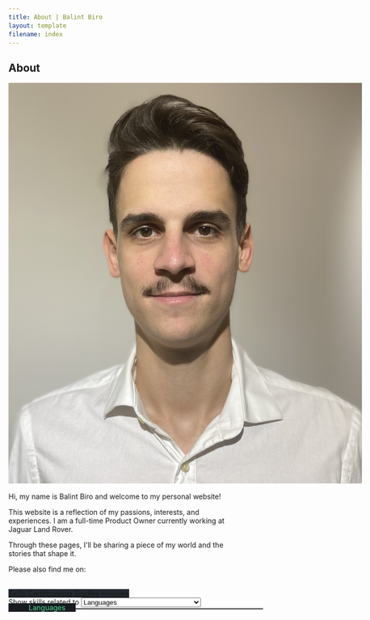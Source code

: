 ```yaml
---
title: About | Balint Biro
layout: template
filename: index
--- 
```


<h2 class="main-title">About</h2>

<div class="intro">
    <div style="width: 700px;">
        <img class="intro-image" src="static/images/cv_photo.jpg" alt="CV photo">
    </div>
    <div class="intro-text" style="padding-right: 40px;">
        <p>Hi, my name is Balint Biro and welcome to my personal website!</p>
        <p>This website is a reflection of my passions, interests, and experiences. I am a full-time Product Owner currently working at Jaguar Land Rover. 
        <!-- living in Budapest with my beautiful girlfriend, Anna and our crazy black cat, Dante. -->
        </p>
        <p>Through these pages, I'll be sharing a piece of my world and the stories that shape it.</p>
        <p>Please also find me on:</p>
        <a class="contact-option" href="mailto:birobalint95@gmail.com" style="margin-right: 16px;"><i class="fa fa-envelope"></i></a>
        <a class="contact-option" href="https://www.linkedin.com/in/balintbiro" target="_blank" style="margin-right: 16px;"><i class="fa fa-linkedin-square"></i></a>
        <a class="contact-option" href="https://www.facebook.com/biro95" target="_blank" style="margin-right: 16px;"><i class="fa fa-facebook-square"></i></a>
        <a class="contact-option" href="https://www.instagram.com/birobalint" target="_blank"><i class="fa fa-instagram"></i></a>
    </div>
</div>

<div class="content-section">
    <group id="group-of-details" style="position: -webkit-sticky; position: sticky; top: 90px; background-color: #232931; z-index: 99;">
        <a id="about-skills" class="detail-category selected" href="javascript:void(0)" onclick="selectAboutDetailTab(this)">Skills</a>
        <a id="about-certifications" class="detail-category" href="javascript:void(0)" onclick="selectAboutDetailTab(this)">Certifications</a>
        <a id="about-studies" class="detail-category" href="javascript:void(0)" onclick="selectAboutDetailTab(this)">Studies</a>
        <a id="about-hobbies" class="detail-category" href="javascript:void(0)" onclick="selectAboutDetailTab(this)">Hobbies</a>
    </group>
    <div id="rounded-spacer-for-tab-contents"></div>
    <div id="tab-content-skills-about" title="about-skills" class="tab-content displayed">
        <div class="skill-area-selector"> 
            <span class="skill-area-selector-text">Show skills related to</span>
            <select id="skill-area-selector-options" class="skill-area-selector-options">
                <option value="languages">Languages</option>
                <option value="methodologies-and-frameworks">Methodologies and frameworks</option>
                <option value="management-and-ownership">Management and ownership</option>
                <option value="tools-and-software">Tools and software</option>
                <option value="programming-and-web-development">Programming and web development</option>
                <option value="processes">Processes</option>
                <option value="support-skills">Support skills</option>
            </select>
        </div>
        <!-- <div id="filter-bar" class="filter-bar">
            <ul class="ks-cboxtags">
                <span class="checkbox-pretext">Filter skills:</span>
                <li>
                    <input class="labelSelectorCheckbox" type="checkbox" id="checkboxOne" value="languages" checked="" onclick="selectSkillArea(this)"/>
                    <label for="checkboxOne">
                        <span class="checkbox-text">Languages</span>
                    </label>
                </li>
                <li>
                    <input class="labelSelectorCheckbox" type="checkbox" id="checkboxTwo" value="methodologies" checked="" onclick="selectSkillArea(this)"/>
                    <label for="checkboxTwo">
                        <span class="checkbox-text">Methodologies</span>
                    </label>
                </li>
                <li>
                    <input class="labelSelectorCheckbox" type="checkbox" id="checkboxThree" value="tools" checked="" onclick="selectSkillArea(this)"/>
                    <label for="checkboxThree">
                        <span class="checkbox-text">Tools</span>
                    </label>
                </li>
                <li>
                    <input class="labelSelectorCheckbox" type="checkbox" id="checkboxFour" value="programming" checked="" onclick="selectSkillArea(this)"/>
                    <label for="checkboxFour">
                        <span class="checkbox-text">Programming</span>
                    </label>
                </li>
            </ul>
        </div> -->
        <div id="languages-skill-cards-div" style="display: block;">
            <p style="border-bottom: 2px solid rgb(53 53 53); line-height:0.1em; margin-bottom: 0px;margin-top: 0px;color: rgba(80, 216, 144);">
                <span style="background-color: #181c21;padding-left: 40px;padding-right: 20px;">Languages</span>
            </p>
            <section id="language-skill-cards-section" class="skill-cards"></section>
        </div>
    </div>
    <div id="tab-content-certifications-about" title="about-certifications" class="tab-content">
        <section id="certification-cards-section" class="certification-cards"></section>
    </div>
    <div id="tab-content-studies-about" title="about-studies" class="tab-content">
        <div class="container-of-timeline-of-studies">
            <div class="timeline-of-studies">
                <ul id="studies-list" class="list-of-studies"></ul>
            </div>
        </div>
        <div id="content-of-studies" class="container-of-content-of-studies"></div>
    </div>
    <div id="tab-content-hobbies-about" title="about-hobbies" class="tab-content">
        <section id="hobby-cards-section" class="hobby-cards"></section>
    </div>
</div>
